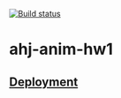 [![Build status](https://ci.appveyor.com/api/projects/status/oe5jr55fa4hj6mi4/branch/main?svg=true)](https://ci.appveyor.com/project/Antis85/ahj-anim-hw1/branch/main)

# ahj-anim-hw1

## [Deployment](https://antis85.github.io/ahj-anim-hw1/)